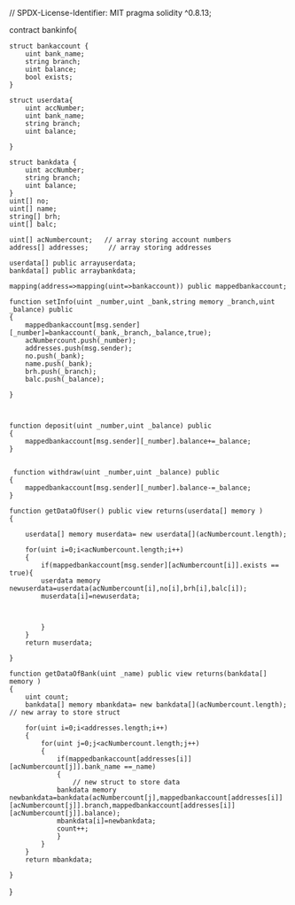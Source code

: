 // SPDX-License-Identifier: MIT
pragma solidity ^0.8.13;  

contract bankinfo{


    struct bankaccount {
        uint bank_name;
        string branch;
        uint balance;
        bool exists;
    }

    struct userdata{
        uint accNumber;
        uint bank_name;
        string branch;
        uint balance;
 
    }

    struct bankdata {
        uint accNumber;
        string branch;
        uint balance;
    }
    uint[] no; 
    uint[] name;
    string[] brh;
    uint[] balc;

    uint[] acNumbercount;   // array storing account numbers 
    address[] addresses;     // array storing addresses 

    userdata[] public arrayuserdata;   
    bankdata[] public arraybankdata;

    mapping(address=>mapping(uint=>bankaccount)) public mappedbankaccount;

    function setInfo(uint _number,uint _bank,string memory _branch,uint _balance) public 
    {
        mappedbankaccount[msg.sender][_number]=bankaccount(_bank,_branch,_balance,true);
        acNumbercount.push(_number);
        addresses.push(msg.sender);
        no.push(_bank);
        name.push(_bank);
        brh.push(_branch);
        balc.push(_balance);
         
    }



    function deposit(uint _number,uint _balance) public 
    {
        mappedbankaccount[msg.sender][_number].balance+=_balance;   
    }


     function withdraw(uint _number,uint _balance) public 
    {
        mappedbankaccount[msg.sender][_number].balance-=_balance;   
    }

    function getDataOfUser() public view returns(userdata[] memory )
    {
        
        userdata[] memory muserdata= new userdata[](acNumbercount.length);

        for(uint i=0;i<acNumbercount.length;i++)
        {
            if(mappedbankaccount[msg.sender][acNumbercount[i]].exists == true){
            userdata memory newuserdata=userdata(acNumbercount[i],no[i],brh[i],balc[i]);
            muserdata[i]=newuserdata;

          
            
            }
        }
        return muserdata;
        
    }

    function getDataOfBank(uint _name) public view returns(bankdata[] memory )
    {
        uint count;
        bankdata[] memory mbankdata= new bankdata[](acNumbercount.length); // new array to store struct 

        for(uint i=0;i<addresses.length;i++)
        {
            for(uint j=0;j<acNumbercount.length;j++)
            {
                if(mappedbankaccount[addresses[i]][acNumbercount[j]].bank_name ==_name)
                {
                    // new struct to store data 
                bankdata memory newbankdata=bankdata(acNumbercount[j],mappedbankaccount[addresses[i]][acNumbercount[j]].branch,mappedbankaccount[addresses[i]][acNumbercount[j]].balance);
                mbankdata[i]=newbankdata;
                count++;
                }
            }        
        }
        return mbankdata;
        
    }


    

}
